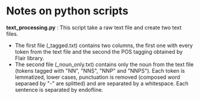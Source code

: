 # Notes on python scripts

**text_processing.py** : This script take a raw text file and create two text files.
  - The first file (\_tagged.txt) contains two columns, the first one with every token from the text file and the second the POS tagging obtained by Flair library.
  - The second file (\_noun_only.txt) contains only the noun from the text file (tokens tagged with "NN", "NNS", "NNP" and "NNPS"). Each token is lemmatized, lower cases, punctuation is removed (composed word separaed by "-" are splitted) and are separated by a whitespace. Each sentence is separated by endofline.

